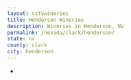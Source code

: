 ```yaml
---
layout: citywineries
title: Henderson Wineries
description: Wineries in Henderson, NV
permalink: /nevada/clark/henderson/
state: nv
county: clark
city: henderson
---
```

-
